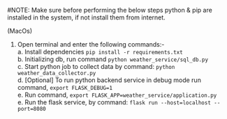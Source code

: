 #NOTE: Make sure before performing the below steps python & pip are installed in the system, if not install them from internet.

(MacOs)<br/>
1. Open terminal and enter the following commands:-<br/>
    a. Install dependencies `pip install -r requirements.txt`<br/>
    b. Initializing db, run command `python weather_service/sql_db.py`<br/>
    c. Start python job to collect data by command: `python weather_data_collector.py`<br/>
    d. [Optional] To run python backend service in debug mode run command, `export FLASK_DEBUG=1`<br/>
    e. Run command, `export FLASK_APP=weather_service/application.py`<br/>
    e. Run the flask service, by command: `flask run --host=localhost --port=8080`<br/>
